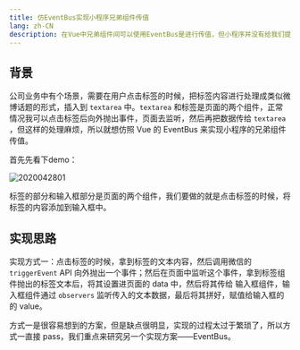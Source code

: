 ```yaml
---
title: 仿EventBus实现小程序兄弟组件传值
lang: zh-CN
description: 在Vue中兄弟组件间可以使用EventBus是进行传值，但小程序并没有给我们提供兄弟组件传值的方法，那么我们如果想要实现兄弟组件传值，需要做哪些呢
---
```


## 背景

公司业务中有个场景，需要在用户点击标签的时候，把标签内容进行处理成类似微博话题的形式，插入到 `textarea` 中。`textarea` 和标签是页面的两个组件，正常情况我可以点击标签后向外抛出事件，页面去监听，然后再把数据传给 `textarea` ，但这样的处理麻烦，所以就想仿照 Vue 的 EventBus 来实现小程序的兄弟组件传值。

首先先看下demo：

![2020042801](https://static.jindll.com/notes/2020042801.gif?123)

标签的部分和输入框部分是页面的两个组件，我们要做的就是点击标签的时候，将标签的内容添加到输入框中。

## 实现思路

实现方式一：点击标签的时候，拿到标签的文本内容，然后调用微信的 `triggerEvent` API 向外抛出一个事件；然后在页面中监听这个事件，拿到标签组件抛出的标签文本后，将其设置进页面的 data 中，然后将其传给 输入框组件，输入框组件通过 `observers` 监听传入的文本数据，最后将其拼好，赋值给输入框的的 value。

方式一是很容易想到的方案，但是缺点很明显，实现的过程太过于繁琐了，所以方式一直接 pass，我们重点来研究另一个实现方案——EventBus。



